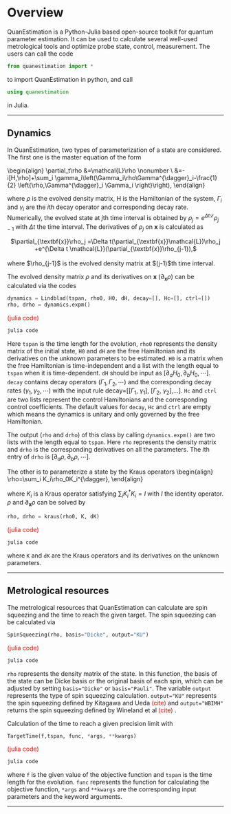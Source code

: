 # **Overview**
QuanEstimation is a Python-Julia based open-source toolkit for quantum parameter estimation.
It can be used to calculate several well-used metrological tools and optimize probe state, control, 
measurement. The users can call the code
``` py
from quanestimation import *
```
to import QuanEstimation in python, and call
``` jl
using quanestimation
```
in Julia.

---

## **Dynamics**
In QuanEstimation, two types of parameterization of a state are considered. The first one is the 
master equation of the form

\begin{align}
\partial_t\rho &=\mathcal{L}\rho \nonumber \\
&=-i[H,\rho]+\sum_i \gamma_i\left(\Gamma_i\rho\Gamma^{\dagger}_i-\frac{1}{2}
\left\{\rho,\Gamma^{\dagger}_i \Gamma_i \right\}\right),
\end{align}

where $\rho$ is the evolved density matrix, H is the Hamiltonian of the system, $\Gamma_i$ and 
$\gamma_i$ are the $i\mathrm{th}$ decay operator and corresponding decay rate. Numerically, 
the evolved state at $j$th time interval is obtained by $\rho_j=e^{\Delta t\mathcal{L}}\rho_{j-1}$ 
with $\Delta t$ the time interval. The derivatives of $\rho_j$ on $\textbf{x}$ is calculated as
<center> $\partial_{\textbf{x}}\rho_j =\Delta t(\partial_{\textbf{x}}\mathcal{L})\rho_j
+e^{\Delta t \mathcal{L}}(\partial_{\textbf{x}}\rho_{j-1}),$ </center> <br>
where $\rho_{j-1}$ is the evolved density matrix at $(j-1)$th time interval.

The evolved density matrix $\rho$ and its derivatives on $\textbf{x}$ ($\partial_{\textbf{x}}\rho$) can be 
calculated via the codes
``` py
dynamics = Lindblad(tspan, rho0, H0, dH, decay=[], Hc=[], ctrl=[])
rho, drho = dynamics.expm()
```
<span style="color:red">(julia code) </span>
``` jl
julia code 
```
Here `tspan` is the time length for the evolution, `rho0` represents the density matrix of the initial 
state, `H0` and `dH` are the free Hamiltonian and its derivatives on the unknown parameters to be estimated. `H0` is a matrix when the free Hamiltonian is time-independent and a list with the length equal to `tspan` 
when it is time-dependent. `dH` should be input as $[\partial_a{H_0}, \partial_b{H_0}, \cdots]$. `decay` 
contains decay operators $(\Gamma_1, \Gamma_2, \cdots)$ and the corresponding decay rates $(\gamma_1, 
\gamma_2, \cdots)$ with the input rule decay=[[$\Gamma_1$, $\gamma_1$], [$\Gamma_2$, $\gamma_2$],...]. 
`Hc` and `ctrl` are two lists represent the control Hamiltonians and the corresponding control coefficients. 
The default values for `decay`, `Hc` and `ctrl` are empty which means the dynamics is unitary 
and only governed by the free Hamiltonian.

The output (`rho` and `drho`) of this class by calling `dynamics.expm()` are two lists with 
the length equal to `tspan`. Here `rho` represents the density matrix and `drho` is the corresponding 
derivatives on all the parameters. The $i$th entry of `drho` is $[\partial_a{\rho},\partial_b{\rho},\cdots].$

The other is to parameterize a state by the Kraus operators
\begin{align}  
\rho=\sum_i K_i\rho_0K_i^{\dagger},
\end{align}

where $K_i$ is a Kraus operator satisfying $\sum_{i}K^{\dagger}_i K_i=I$ with $I$ 
the identity operator. $\rho$ and $\partial_{\textbf{x}}\rho$ can be solved by
``` py
rho, drho = kraus(rho0, K, dK)
```
<span style="color:red">(julia code) </span>
``` jl
julia code 
```
where `K` and `dK` are the Kraus operators and its derivatives on the unknown parameters.

---

## **Metrological resources**
The metrological resources that QuanEstimation can calculate are spin squeezing and the time 
to reach the given target. The spin squeezing can be calculated via
``` py
SpinSqueezing(rho, basis="Dicke", output="KU")
```
<span style="color:red">(julia code) </span>
``` jl
julia code 
```
`rho` represents the density matrix of the state. In this function, the basis of the state can 
be Dicke basis or the original basis of each spin, which can be adjusted by setting `basis="Dicke"` 
or `basis="Pauli"`. The variable `output` represents the type of spin squeezing calculation. 
`output="KU"` represents the spin squeezing defined by Kitagawa and Ueda <span style="color:red">(cite) </span>
and `output="WBIMH"` returns the spin squeezing defined by Wineland et al <span style="color:red">(cite) </span>.

Calculation of the time to reach a given precision limit with
``` py
TargetTime(f,tspan, func, *args, **kwargs)
```
<span style="color:red">(julia code) </span>
``` jl
julia code 
```
where `f` is the given value of the objective function and `tspan` is the time length for the evolution. 
`func` represents the function for calculating the objective function, `*args` and `**kwargs` are 
the corresponding input parameters and the keyword arguments.

---
